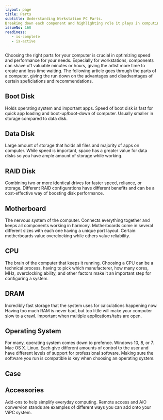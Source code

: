 ```yaml
---
layout: page
title: Parts
subtitle: Understanding Workstation PC Parts.
Breaking down each component and highlighting role it plays in computing performance.
issueNo: 160
readiness:
   - is-complete
   - is-active
---
```


Choosing the right parts for your computer is crucial in optimizing speed and performance for your needs. Especially for workstations, components can shave off valuable minutes or hours, giving the artist more time to create and less time waiting. The following article goes through the parts of a computer, giving the run down on the advantages and disadvantages of certain speficiations and recommendations. 

## Boot Disk
Holds operating system and important apps. Speed of boot disk is fast for quick app loading and boot-up/boot-down of computer. Usually smaller in storage compared to data disk.


## Data Disk
Large amount of storage that holds all files and majority of apps on computer. While speed is important, space has a greater value for data disks so you have ample amount of storage while working. 


## RAID Disk
Combining two or more identical drives for faster speed, reliance, or storage. Different RAID configurations have different benefits and can be a cost-effective way of boosting disk performance.


## Motherboard
The nervous system of the computer. Connects everything together and keeps all components working in harmony. Motherboards come in several different sizes with each one having a unique port layout. Certain motherboards value overclocking while others value reliability.


## CPU
The brain of the computer that keeps it running. Choosing a CPU can be a technical process, having to pick which manufacterer, how many cores, MHz, overclocking ability, and other factors make it an important step for configuring a system.


## DRAM
Incredibly fast storage that the system uses for calculations happening now. Having too much RAM is never bad, but too little will make your computer slow to a crawl. Important when multiple applications/tabs are open. 


## Operating System
For many, operating system comes down to prefence. Windows 10, 8, or 7. Mac OS X. Linux. Each give different amounts of control to the user and have different levels of support for professional software. Making sure the software you run is compatible is key when choosing an operating system.


## Case



## Accessories
Add-ons to help simplify everyday computing. Remote access and AiO convervion stands are examples of different ways you can add onto your ViPC system.

